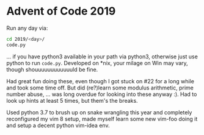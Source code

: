 # Advent of Code 2019

Run any day via:

```bash
cd 2019/<day>/
code.py
```

... if you have python3 available in your path via python3, otherwise just use python to run `code.py`.
Developed on *nix, your milage on Win may vary, though shouuuuuuuuuuuuld be fine.

Had great fun doing these, even though I got stuck on #22 for a long while and took some time off.
But did (re?)learn some modulus arithmetic, prime number abuse, ... was long overdue for looking
into these anyway :). Had to look up hints at least 5 times, but them's the breaks.

Used python 3.7 to brush up on snake wrangling this year and completely reconfigured my vim 8 setup, 
made myself learn some new vim-foo doing it and setup a decent python vim-idea env.

